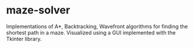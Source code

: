 # maze-solver
Implementations of A*, Backtracking, Wavefront algorithms for finding the shortest path in a maze. Visualized using a GUI implemented with the Tkinter library.
